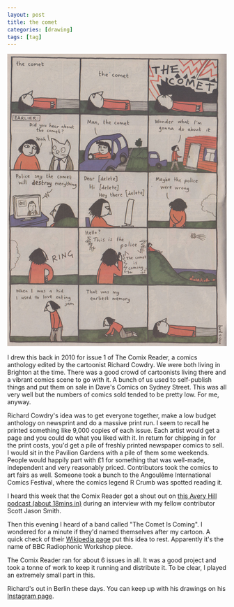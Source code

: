 ```yaml
---
layout: post
title: the comet
categories: [drawing]
tags: [tag]
---
```


[![alt](/assets/img/blog/2019/the-comet-1000x1326.jpg)](/assets/img/blog/2019/the-comet-1000x1326.jpg)

I drew this back in 2010 for issue 1 of The Comix Reader, a comics anthology edited by the cartoonist Richard Cowdry. We were both living in Brighton at the time. There was a good crowd of cartoonists living there and a vibrant comics scene to go with it. A bunch of us used to self-publish things and put them on sale in Dave's Comics on Sydney Street. This was all very well but the numbers of comics sold tended to be pretty low. For me, anyway.

Richard Cowdry's idea was to get everyone together, make a low budget anthology on newsprint and do a massive print run. I seem to recall he printed something like 9,000 copies of each issue. Each artist would get a page and you could do what you liked with it. In return for chipping in for the print costs, you'd get a pile of freshly printed newspaper comics to sell. I would sit in the Pavilion Gardens with a pile of them some weekends. People would happily part with £1 for something that was well-made, independent and very reasonably priced. Contributors took the comics to art fairs as well. Someone took a bunch to the Angoulême International Comics Festival, where the comics legend R Crumb was spotted reading it.

I heard this week that the Comix Reader got a shout out on [this Avery Hill podcast (about 18mins in)](http://averyhillpublishing.com/podcast/signals-from-the-hill-19-scott-jason-smith) during an interview with my fellow contributor Scott Jason Smith.

Then this evening I heard of a band called "The Comet Is Coming". I wondered for a minute if they'd named themselves after my cartoon. A quick check of their [Wikipedia page](https://en.wikipedia.org/wiki/The_Comet_Is_Coming) put this idea to rest. Apparently it's the name of BBC Radiophonic Workshop piece.

The Comix Reader ran for about 6 issues in all. It was a good project and took a tonne of work to keep it running and distribute it. To be clear, I played an extremely small part in this.

Richard's out in Berlin these days. You can keep up with his drawings on his [Instagram page](https://www.instagram.com/richard_cowdry/).
